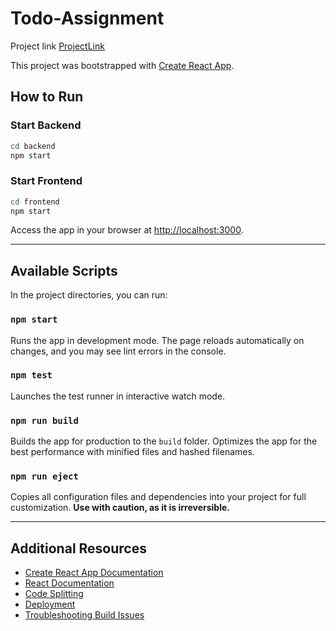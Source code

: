 # Todo-Assignment

Project link [ProjectLink](https://todo-assignment-alj5.onrender.com/)

This project was bootstrapped with [Create React App](https://github.com/facebook/create-react-app).

## How to Run

### Start Backend
```bash
cd backend
npm start
```

### Start Frontend
```bash
cd frontend
npm start
```

Access the app in your browser at [http://localhost:3000](http://localhost:3000).

---

## Available Scripts

In the project directories, you can run:

### `npm start`
Runs the app in development mode. The page reloads automatically on changes, and you may see lint errors in the console.

### `npm test`
Launches the test runner in interactive watch mode.

### `npm run build`
Builds the app for production to the `build` folder. Optimizes the app for the best performance with minified files and hashed filenames.

### `npm run eject`
Copies all configuration files and dependencies into your project for full customization. **Use with caution, as it is irreversible.**

---

## Additional Resources
- [Create React App Documentation](https://facebook.github.io/create-react-app/docs/getting-started)
- [React Documentation](https://reactjs.org/)
- [Code Splitting](https://facebook.github.io/create-react-app/docs/code-splitting)
- [Deployment](https://facebook.github.io/create-react-app/docs/deployment)
- [Troubleshooting Build Issues](https://facebook.github.io/create-react-app/docs/troubleshooting#npm-run-build-fails-to-minify)


